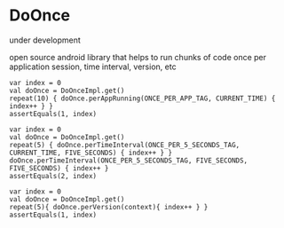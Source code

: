 # DoOnce

under development

open source android library that helps to run chunks of code once per application session, time interval, version, etc

```
var index = 0
val doOnce = DoOnceImpl.get()
repeat(10) { doOnce.perAppRunning(ONCE_PER_APP_TAG, CURRENT_TIME) { index++ } }
assertEquals(1, index)
```

```
var index = 0
val doOnce = DoOnceImpl.get()
repeat(5) { doOnce.perTimeInterval(ONCE_PER_5_SECONDS_TAG, CURRENT_TIME, FIVE_SECONDS) { index++ } }
doOnce.perTimeInterval(ONCE_PER_5_SECONDS_TAG, FIVE_SECONDS, FIVE_SECONDS) { index++ }
assertEquals(2, index)
```

``` 
var index = 0
val doOnce = DoOnceImpl.get()
repeat(5){ doOnce.perVersion(context){ index++ } }
assertEquals(1, index)
```
